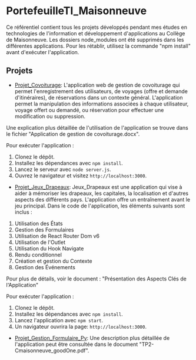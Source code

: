 
# PortefeuilleTI_Maisonneuve

Ce référentiel contient tous les projets développés pendant mes études en technologies de l'information et développement d'applications au Collège de Maisonneuve. Les dossiers node_modules ont été supprimés dans les différentes applications. Pour les rétablir, utilisez la commande "npm install" avant d'exécuter l'application.

## Projets
- [Projet_Covoiturage](./Projet_Covoiturage/): L'application web de gestion de covoiturage qui permet l'enregistrement des utilisateurs, de voyages (offre et demande d'itinéraires), de réservations dans un contexte général. L'application permet la manipulation des informations associées à chaque utilisateur, voyage offert ou demandé, ou réservation pour effectuer une modification ou suppression.

Une explication plus détaillée de l'utilisation de l'application se trouve dans le fichier "Application de gestion de covoiturage.docx".

Pour exécuter l'application :
  1. Clonez le dépôt.
  2. Installez les dépendances avec `npm install`.
  3. Lancez le serveur avec `node server.js`.
  4. Ouvrez le navigateur et visitez `http://localhost:3000`.


- [Projet_Jeux_Drapeaux](./Projet_Jeux_Drapeaux/): Jeux_Drapeaux est une application qui vise à aider à mémoriser les drapeaux, les capitales, la localisation et d'autres aspects des différents pays. L'application offre un entraînement avant le jeu principal.
Dans le code de l'application, les éléments suivants sont inclus :

1. Utilisation des États
2. Gestion des Formulaires
3. Utilisation de React Router Dom v6
4. Utilisation de l'Outlet
5. Utilisation du Hook Navigate
6. Rendu conditionnel
7. Création et gestion du Contexte
8. Gestion des Événements

Pour plus de détails, voir le document : "Présentation des Aspects Clés de l'Application"

Pour exécuter l'application :
  1. Clonez le dépôt.
  2. Installez les dépendances avec `npm install`.
  3. Lancez l'application avec `npm start`.
  4. Un navigateur ouvrira la page: `http://localhost:3000`.

- [Projet_Gestion_Formulaire_Py](./Projet_Gestion_Formulaire_Py/): Une description plus détaillée de l'application peut être consultée dans le document "TP2-Cmaisonneuve_goodOne.pdf".
